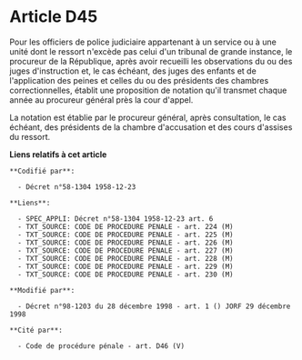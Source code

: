 # Article D45

Pour les officiers de police judiciaire appartenant à un service ou à une unité dont le ressort n'excède pas celui d'un
tribunal de grande instance, le procureur de la République, après avoir recueilli les observations du ou des juges
d'instruction et, le cas échéant, des juges des enfants et de l'application des peines et celles du ou des présidents des
chambres correctionnelles, établit une proposition de notation qu'il transmet chaque année au procureur général près la cour
d'appel.

La notation est établie par le procureur général, après consultation, le cas échéant, des présidents de la chambre
d'accusation et des cours d'assises du ressort.

**Liens relatifs à cet article**

	**Codifié par**:

	  - Décret n°58-1304 1958-12-23

	**Liens**:

	  - SPEC_APPLI: Décret n°58-1304 1958-12-23 art. 6
	  - TXT_SOURCE: CODE DE PROCEDURE PENALE - art. 224 (M)
	  - TXT_SOURCE: CODE DE PROCEDURE PENALE - art. 225 (M)
	  - TXT_SOURCE: CODE DE PROCEDURE PENALE - art. 226 (M)
	  - TXT_SOURCE: CODE DE PROCEDURE PENALE - art. 227 (M)
	  - TXT_SOURCE: CODE DE PROCEDURE PENALE - art. 228 (M)
	  - TXT_SOURCE: CODE DE PROCEDURE PENALE - art. 229 (M)
	  - TXT_SOURCE: CODE DE PROCEDURE PENALE - art. 230 (M)

	**Modifié par**:

	  - Décret n°98-1203 du 28 décembre 1998 - art. 1 () JORF 29 décembre 1998

	**Cité par**:

	  - Code de procédure pénale - art. D46 (V)
